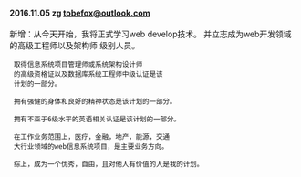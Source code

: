 #### 2016.11.05 zg tobefox@outlook.com
新增：从今天开始，我将正式学习web develop技术。
     并立志成为web开发领域的高级工程师以及架构师
     级别人员。

     取得信息系统项目管理师或系统架构设计师
     的高级资格证以及数据库系统工程师中级认证是该
     计划的一部分。

     拥有强健的身体和良好的精神状态是该计划的一部分。

     拥有不亚于6级水平的英语相关认证是该计划的一部分。

     在工作业务范围上，医疗，金融，地产，能源，交通
     大行业领域的web信息系统项目，是主要业务方向。

     综上，成为一个优秀，自由，且对他人有价值的人是我的计划。
     
     

     
     
